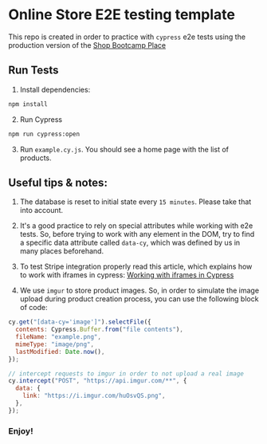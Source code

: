 # Online Store E2E testing template

This repo is created in order to practice with `cypress` e2e tests using the production version of the [Shop Bootcamp Place](https://shop.bootcamp.place)

## Run Tests

1. Install dependencies:

```bash
npm install
```

2. Run Cypress

```bash
npm run cypress:open
```

3. Run `example.cy.js`. You should see a home page with the list of products.

## Useful tips & notes:

1. The database is reset to initial state every `15 minutes`. Please take that into account.

2. It's a good practice to rely on special attributes while working with e2e tests. So, before trying to work with any element in the DOM, try to find a specific data attribute called `data-cy`, which was defined by us in many places beforehand.

3. To test Stripe integration properly read this article, which explains how to work with iframes in cypress: [Working with iframes in Cypress](https://www.cypress.io/blog/2020/02/12/working-with-iframes-in-cypress)

4. We use `imgur` to store product images. So, in order to simulate the image upload during product creation process, you can use the following block of code:

```javascript
cy.get("[data-cy='image']").selectFile({
  contents: Cypress.Buffer.from("file contents"),
  fileName: "example.png",
  mimeType: "image/png",
  lastModified: Date.now(),
});

// intercept requests to imgur in order to not upload a real image
cy.intercept("POST", "https://api.imgur.com/**", {
  data: {
    link: "https://i.imgur.com/huOsvQS.png",
  },
});
```

### Enjoy!
